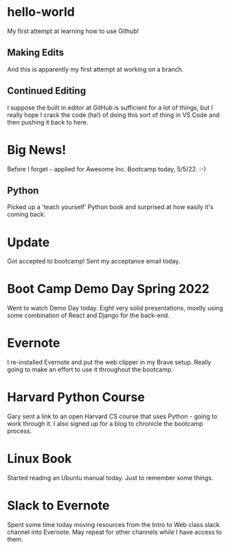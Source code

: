 # hello-world
My first attempt at learning how to use Github!

## Making Edits
And this is apparently my first attempt at working on a branch.

## Continued Editing
I suppose the built in editor at GitHub is sufficient for a lot of things, but I really hope I crack the code (ha!) of doing this sort of thing in VS Code and then pushing it back to here.

# Big News!
Before I forget - applied for Awesome Inc. Bootcamp today, 5/5/22. :-)

## Python
Picked up a 'teach yourself' Python book and surprised at how easily it's coming back.

# Update
Got accepted to bootcamp! Sent my acceptance email today.

# Boot Camp Demo Day Spring 2022
Went to watch Demo Day today. Eight very solid presentations, mostly using some combination of React and Django for the back-end. 

# Evernote
I re-installed Evernote and put the web clipper in my Brave setup. Really going to make an effort to use it throughout the bootcamp.

# Harvard Python Course
Gary sent a link to an open Harvard CS course that uses Python - going to work through it. I also signed up for a blog to chronicle the bootcamp process.

# Linux Book
Started reading an Ubuntu manual today. Just to remember some things.

# Slack to Evernote
Spent some time today moving resources from the Intro to Web class slack channel into Evernote. May repeat for other channels while I have access to them.
